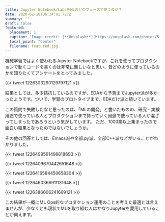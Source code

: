 ```yaml
---
title: Jupyter Notebook/LabsをMLのどのフェーズで使うのか？
date: 2020-02-10T06:34:01.727Z
summary: ''
draft: false
featured:
  placement: 1
  caption: 'Image credit: [**Unsplash**](https://unsplash.com/photos/5fNmWej4tAA)'
  focal_point: "Center"
  filename: featured.jpg
---
```



機械学習ではよく使われるJupyter Notebookですが、これを使ってプロダクションで動くコードを書くのは非常に難しいなと思い、皆どのように使っているのかを知りたくてアンケートをとってみました。

{{< tweet 1226303290129797121 >}}

結果としては、多少拮抗しているのですが、EDAから予測までJupyter派が多かったようです。ついで、学習のプロトタイプまで、EDAだけ派と続いています。

この質問で失敗したなと思ったのは、「MLの開発」と書いたものの、研究・実験用途で使っている人とプロダクションまで持っていく用途で使っている人が混ざってしまったであろうという気がしています。
ただ、1000票以上集まったので面白い結果となったのではないでしょうか。

その他の回答としては、Emacs派や全部.py派、全部C++派などがいることがわかりました。

{{< tweet 1226499591496818693 >}}

{{< tweet 1226409670442651648 >}}

{{< tweet 1226416584450658304 >}}

{{< tweet 1226460366911131648 >}}

{{< tweet 1226386606241669121 >}}

この結果が一概にML Ops的なプロダクション運用のことを考えた最適とは言えませんが、少なくとも現状でMLを取り組む人はかなりJupyterを愛用していることが伺えます。

